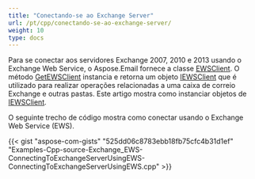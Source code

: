 ```yaml
---
title: "Conectando-se ao Exchange Server"
url: /pt/cpp/conectando-se-ao-exchange-server/
weight: 10
type: docs
---
```


Para se conectar aos servidores Exchange 2007, 2010 e 2013 usando o Exchange Web Service, o Aspose.Email fornece a classe [EWSClient](https://apireference.aspose.com/email/cpp/class/aspose.email.clients.exchange.web_service.e_w_s_client). O método [GetEWSClient](https://apireference.aspose.com/email/cpp/class/aspose.email.clients.exchange.web_service.e_w_s_client#a1cba1af5a0bae889dedf76b9890ecb40) instancia e retorna um objeto [IEWSClient](https://apireference.aspose.com/email/cpp/class/aspose.email.clients.exchange.web_service.i_e_w_s_client) que é utilizado para realizar operações relacionadas a uma caixa de correio Exchange e outras pastas. Este artigo mostra como instanciar objetos de [IEWSClient](https://apireference.aspose.com/email/cpp/class/aspose.email.clients.exchange.web_service.i_e_w_s_client).

O seguinte trecho de código mostra como conectar usando o Exchange Web Service (EWS).



{{< gist "aspose-com-gists" "525dd06c8783ebb18fb75cfc4b31d1ef" "Examples-Cpp-source-Exchange_EWS-ConnectingToExchangeServerUsingEWS-ConnectingToExchangeServerUsingEWS.cpp" >}}